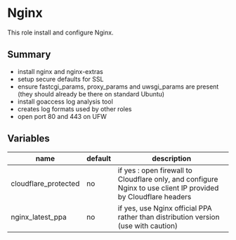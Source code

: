 # Nginx

This role install and configure Nginx.

## Summary

* install nginx and nginx-extras
* setup secure defaults for SSL
* ensure fastcgi_params, proxy_params and uwsgi_params are present (they should
already be there on standard Ubuntu)
* install goaccess log analysis tool
* creates log formats used by other roles
* open port 80 and 443 on UFW

## Variables

|name|default|description|
|---|---|---|
|cloudflare_protected|no|if yes : open firewall to Cloudflare only, and configure Nginx to use client IP provided by Cloudflare headers
|nginx_latest_ppa|no|if yes, use Nginx official PPA rather than distribution version (use with caution)
